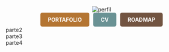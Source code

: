 
<div>
<div align= "center"> 
   <div style="gap: 10px">        
       <img src="https://github.com/user-attachments/assets/9a53052c-6c54-4a25-a578-07f8d5b4d259" alt="perfil">
    </div>
    <div style="display: flex; justify-content: center; gap: 10px;">
      <a href="https://developerdianaarevalo.netlify.app" style="
    display: inline-block;
    background-color: #B47532;
    color: white;
    padding: 10px 20px;
    border-radius: 5px;
    text-decoration: none;
    font-weight: bold;
    text-transform: uppercase;">
    Portafolio
      </a> 
         <a href="" style="
    display: inline-block;
    background-color: #6A9294;
    color: white;
    padding: 10px 20px;
    border-radius: 5px;
    text-decoration: none;
    font-weight: bold;
    text-transform: uppercase;">
    cv
      </a> 
         <a href="" style="
    display: inline-block;
    background-color: #725441;
    color: white;
    padding: 10px 20px;
    border-radius: 5px;
    text-decoration: none;
    font-weight: bold;
    text-transform: uppercase;">
    roadmap
      </a> 
    </div>    
</div>
<div>
    parte2        
</div>
<div>
    parte3
</div>
<div>
    parte4
</div>    
</div>

